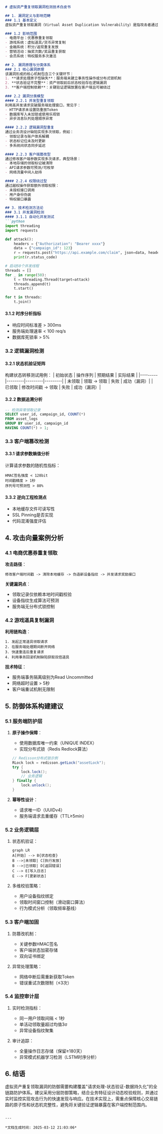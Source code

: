

```markdown
# 虚拟资产重复领取漏洞检测技术白皮书

## 1. 漏洞定义与影响范畴
### 1.1 基本定义
虚拟资产重复领取漏洞（Virtual Asset Duplication Vulnerability）是指攻击者通过技术手段绕过系统限制，重复获取本应仅能领取一次的虚拟资产（如优惠券、游戏道具、积分奖励等）的漏洞类型。该漏洞属于业务逻辑漏洞范畴，在Web应用、移动应用、API接口场景中均有广泛存在。

### 1.2 影响范围
- 电商平台：优惠券重复领取
- 游戏系统：虚拟道具/货币异常复制
- 金融系统：积分/返现重复发放
- 营销活动：抽奖次数/奖品重复获取
- 会员系统：特权服务多次激活

## 2. 漏洞原理与分类体系
### 2.1 核心漏洞原理
该漏洞形成的核心机制包含三个关键环节：
1. **请求处理原子性缺失**：服务端未建立事务性操作或分布式锁机制
2. **状态验证不完整**：资产领取前后状态校验存在逻辑漏洞
3. **客户端控制依赖**：关键验证逻辑放置在客户端且可被绕过

### 2.2 漏洞分类模型
#### 2.2.1 并发型重复领取
利用高并发请求突破服务端处理窗口，常见于：
- HTTP请求未设置防重放Token
- 数据库写入未加锁或使用乐观锁
- 异步消息队列处理顺序异常

#### 2.2.2 逻辑漏洞型重复
通过业务流设计缺陷实现多次领取，例如：
- 领取记录与账户体系解耦
- 状态标记位未及时更新
- 多系统间状态同步延迟

#### 2.2.3 客户端篡改型
通过修改客户端参数实现多次请求，典型场景：
- 本地存储的领取标记被清除
- API请求参数可预测/可枚举
- 网络流量中间人劫持

#### 2.2.4 权限绕过型
通过越权操作获取额外领取权限：
- 未授权接口调用
- 用户身份伪装
- 特权接口暴露

## 3. 技术检测方法论
### 3.1 并发漏洞检测
#### 3.1.1 自动化并发测试
```python
import threading
import requests

def attack():
    headers = {"Authorization": "Bearer xxxx"}
    data = {"campaign_id": 123}
    r = requests.post("https://api.example.com/claim", json=data, headers=headers)
    print(r.status_code)

# 启动50个并发线程
threads = []
for _ in range(50):
    t = threading.Thread(target=attack)
    threads.append(t)
    t.start()

for t in threads:
    t.join()
```

#### 3.1.2 时序分析指标
- 响应时间标准差 > 300ms
- 服务端处理速率 < 100 req/s
- 数据库死锁率 > 5%

### 3.2 逻辑漏洞检测
#### 3.2.1 状态机验证矩阵
构建状态转移测试用例：
| 初始状态 | 操作序列 | 预期结果 | 实际结果 |
|---------|---------|---------|---------|
| 未领取 | 领取 -> 领取 | 失败 | 成功（漏洞）|
| 已领取 | 修改时间戳 -> 领取 | 失败 | 成功（漏洞）|

#### 3.2.2 数据追溯分析
```sql
-- 检测异常领取记录
SELECT user_id, campaign_id, COUNT(*) 
FROM asset_logs 
GROUP BY user_id, campaign_id 
HAVING COUNT(*) > 1;
```

### 3.3 客户端篡改检测
#### 3.3.1 请求参数熵值分析
计算请求参数的随机性指标：
```
HMAC签名强度 < 128bit
时间戳精度 > 1秒
序列号可预测性 > 80%
```

#### 3.3.2 逆向工程检测点
- 本地缓存文件可读写性
- SSL Pinning是否实现
- 代码混淆强度评估

## 4. 攻击向量案例分析
### 4.1 电商优惠券重复领取
**攻击路径**：
```
修改客户端时间戳 -> 清除本地缓存 -> 伪造新设备指纹 -> 并发请求奖励接口
```

**关键漏洞点**：
- 领取记录仅依赖本地时间戳校验
- 设备指纹生成算法可预测
- 服务端无分布式锁控制

### 4.2 游戏道具复制漏洞
**利用链构造**：
```
1. 发起正常道具领取请求
2. 在服务端处理期间断开网络
3. 快速重连后重复请求
4. 利用事务回滚机制缺陷获取双倍道具
```

**技术特征**：
- 服务端事务隔离级别为Read Uncommitted
- 网络超时设置 > 5秒
- 客户端重试机制无限制

## 5. 防御体系构建建议

### 5.1 服务端防护层
1. **原子操作保障**：
   - 使用数据库唯一约束（UNIQUE INDEX）
   - 实现分布式锁（Redis Redlock算法）
   ```java
   // Redisson分布式锁示例
   RLock lock = redisson.getLock("assetLock");
   try {
       lock.lock();
       // 业务逻辑
   } finally {
       lock.unlock();
   }
   ```

2. **幂等性设计**：
   - 请求唯一ID（UUIDv4）
   - 服务端请求去重缓存（TTL≥5min）

### 5.2 业务逻辑层
1. 状态机验证：
   ```mermaid
   graph LR
   A[开始] --> B{状态检查}
   B -->|未领取| C[执行发放]
   B -->|已领取| D[返回错误]
   C --> E[写入日志]
   E --> F[更新状态]
   ```

2. 多维校验策略：
   - 用户设备指纹绑定
   - 领取时间窗口控制（滑动窗口算法）
   - 行为模式分析（领取频率基线）

### 5.3 客户端加固
1. 防篡改机制：
   - 关键参数HMAC签名
   - 客户端状态加密存储
   - 双向证书绑定

2. 异常处理策略：
   - 网络中断后需重新获取Token
   - 错误重试次数限制（≤3次）

### 5.4 监控审计层
1. 实时检测指标：
   - 同一用户领取间隔 < 1秒
   - 单活动领取量超过均值3σ
   - 异常设备指纹聚集

2. 审计追踪：
   - 全量操作日志存储（保留≥180天）
   - 异常模式机器学习检测（LSTM时序分析）

## 6. 结语
虚拟资产重复领取漏洞的防御需要构建覆盖"请求处理-状态验证-数据持久化"的全链路防护体系。建议采用分层防御策略，结合业务特征设计动态校验规则，并通过实时监控实现攻击行为的快速发现与响应。在技术实现上，需重点保障核心交易链路的原子性和状态机完整性，避免将关键验证逻辑暴露在客户端控制范围内。
```

---

*文档生成时间: 2025-03-12 21:03:06*

